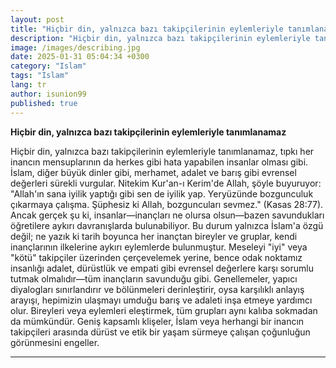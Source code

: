 ```yaml
---
layout: post
title: "Hiçbir din, yalnızca bazı takipçilerinin eylemleriyle tanımlanamaz"
description: "Hiçbir din, yalnızca bazı takipçilerinin eylemleriyle tanımlanamaz, tıpkı her inancın mensuplarının da herkes gibi hata yapabilen insanlar olması gibi."
image: /images/describing.jpg
date: 2025-01-31 05:04:34 +0300
category: "Islam" 
tags: "Islam" 
lang: tr
author: isunion99
published: true
---
```


**Hiçbir din, yalnızca bazı takipçilerinin eylemleriyle tanımlanamaz**

Hiçbir din, yalnızca bazı takipçilerinin eylemleriyle tanımlanamaz, tıpkı her inancın mensuplarının da herkes gibi hata yapabilen insanlar olması gibi. İslam, diğer büyük dinler gibi, merhamet, adalet ve barış gibi evrensel değerleri sürekli vurgular. Nitekim Kur'an-ı Kerim'de Allah, şöyle buyuruyor: "Allah'ın sana iyilik yaptığı gibi sen de iyilik yap. Yeryüzünde bozgunculuk çıkarmaya çalışma. Şüphesiz ki Allah, bozguncuları sevmez." (Kasas 28:77). Ancak gerçek şu ki, insanlar—inançları ne olursa olsun—bazen savundukları öğretilere aykırı davranışlarda bulunabiliyor. Bu durum yalnızca İslam'a özgü değil; ne yazık ki tarih boyunca her inançtan bireyler ve gruplar, kendi inançlarının ilkelerine aykırı eylemlerde bulunmuştur. Meseleyi "iyi" veya "kötü" takipçiler üzerinden çerçevelemek yerine, bence odak noktamız insanlığı adalet, dürüstlük ve empati gibi evrensel değerlere karşı sorumlu tutmak olmalıdır—tüm inançların savunduğu gibi. Genellemeler, yapıcı diyalogları sınırlandırır ve bölünmeleri derinleştirir, oysa karşılıklı anlayış arayışı, hepimizin ulaşmayı umduğu barış ve adaleti inşa etmeye yardımcı olur. Bireyleri veya eylemleri eleştirmek, tüm grupları aynı kalıba sokmadan da mümkündür. Geniş kapsamlı klişeler, İslam veya herhangi bir inancın takipçileri arasında dürüst ve etik bir yaşam sürmeye çalışan çoğunluğun görünmesini engeller.

---